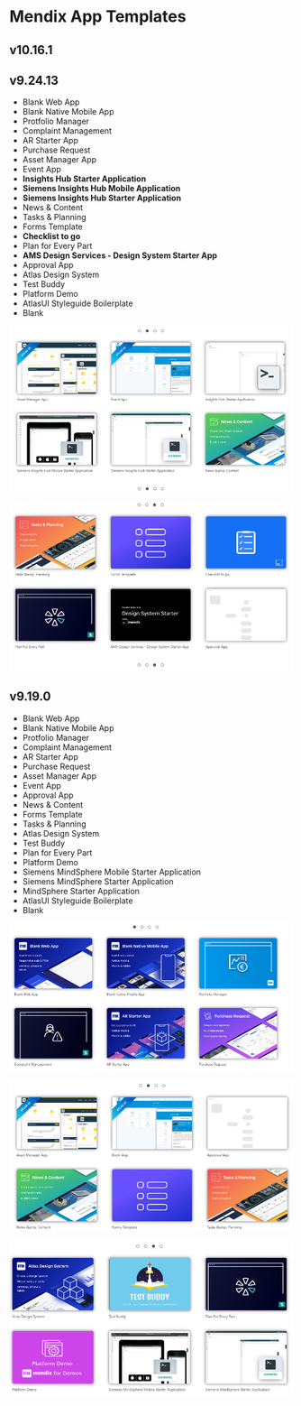 # Mendix App Templates

## v10.16.1

## v9.24.13

- Blank Web App
- Blank Native Mobile App
- Protfolio Manager
- Complaint Management
- AR Starter App
- Purchase Request
- Asset Manager App
- Event App
- **Insights Hub Starter Application**
- **Siemens Insights Hub Mobile Application**
- **Siemens Insights Hub Starter Application**
- News & Content
- Tasks & Planning
- Forms Template
- **Checklist to go**
- Plan for Every Part
- **AMS Design Services - Design System Starter App**
- Approval App
- Atlas Design System
- Test Buddy
- Platform Demo
- AtlasUI Styleguide Boilerplate
- Blank

![1706558122127](image/MendixAppTemplates/1706558122127.png)

![1706558253982](image/MendixAppTemplates/1706558253982.png)

## v9.19.0

- Blank Web App
- Blank Native Mobile App
- Protfolio Manager
- Complaint Management
- AR Starter App
- Purchase Request
- Asset Manager App
- Event App
- Approval App
- News & Content
- Forms Template
- Tasks & Planning
- Atlas Design System
- Test Buddy
- Plan for Every Part
- Platform Demo
- Siemens MindSphere Mobile Starter Application
- Siemens MindSphere Starter Application
- MindSphere Starter Application
- AtlasUI Styleguide Boilerplate
- Blank

![1706557424061](image/MendixAppTemplates/1706557424061.png)

![1706557525192](image/MendixAppTemplates/1706557525192.png)

![1706557571465](image/MendixAppTemplates/1706557571465.png)

